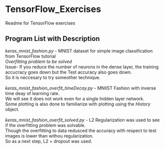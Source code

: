 # TensorFlow_Exercises
Readme for TensorFlow exercises

## Program List with Description
*keras_mnist_fashion.py* - MNIST dataset for simple image classification from TensorFlow tutorial\
                           *Overfitting problem to be solved*\
                           Issue- If you reduce the number of neurons in the dense layer, the training accucracy goes down but the Test accuracy also goes down.\
                                  So it is neccesary to try someother technique.
 \
 \
 *keras_mnist_fashion_overfit_timeDecay.py* - MNIIST Fashion with inverse time deay of learning rate.\
                                              We will see it does not work even for a single hidden layer network.\
                                              Some plotting is also done to familiarize with plotting using the *History* object.
 \
 \
 *keras_mnist_fashion_overfit_solved.py* - L2 Regularization was used to see if the overfitting problem was solvable.\
                                           Though the overfitting to data redusced the accuracy with respect to test images is lower than withou regularization.\
                                           So as a next step, L2 + dropout was used.
                    
